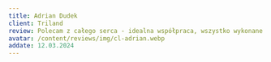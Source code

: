 ```yaml
---
title: Adrian Dudek
client: Triland
review: Polecam z całego serca - idealna współpraca, wszystko wykonane na najwyższym poziomie!
avatar: /content/reviews/img/cl-adrian.webp
addate: 12.03.2024
---
```

